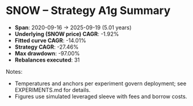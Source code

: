 # SNOW – Strategy A1g Summary

- **Span**: 2020-09-16 → 2025-09-19 (5.01 years)
- **Underlying (SNOW price) CAGR**: -1.92%
- **Fitted curve CAGR**: -14.01%
- **Strategy CAGR**: -27.46%
- **Max drawdown**: -97.00%
- **Rebalances executed**: 31

Notes:

- Temperatures and anchors per experiment govern deployment; see EXPERIMENTS.md for details.
- Figures use simulated leveraged sleeve with fees and borrow costs.
